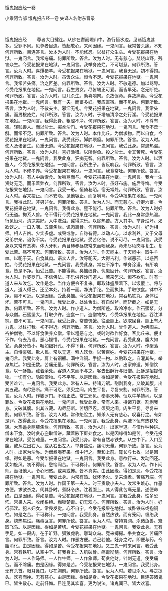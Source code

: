 饿鬼报应经一卷


小乘阿含部
饿鬼报应经一卷
失译人名附东晋录


　　

饿鬼报应经
　　尊者大目揵连。从佛在耆阇崛山中。游行恒水边。见诸饿鬼甚多。受罪不同。见尊者目连。皆起敬心。来问因缘。一鬼问言。我常苦头痛。不知何罪所致。目连答言。汝本为人时。不能修忍。以杖打众生头。今受花报果在地狱。一鬼问言。我常疮痛。何罪所致。答言。汝为人时。无有慈心。焚烧山野。残害众生。今受花报果在地狱。一鬼问言。我举身疮烂。不可堪忍。何罪所致。答言。汝为人时。喜燂猪羊。今受花报果在地狱。一鬼问言。我食无足。初不得饱。何罪所致。答言。汝为人时。虽饭众生。恒令不足。今受花报果在地狱。一鬼问言。我常苦头痛。治之叵差。何罪所致。答言。汝为人时。不敬道德。加以骂辱。今受花报果在地狱。一鬼问言。我生男女。尽皆端正可爱。而皆早死。念无断绝。何罪所致。答言。汝为人时。见儿杀生。助喜啖肉。杀故促命。喜故痛毒。今受花报果在地狱。一鬼问言。我有一夫。而畜多妇。我应直宿。而不见纳。何罪所致。答言。汝为人时。不敬夫主。邪淫无礼。今受花报果在地狱。一鬼问言。我常头痛。而男根疮烂。何罪所致。答言。汝为人时。于塔庙清净之处行淫。今受花报果在地狱。一鬼问言。我得此身。粗涩不净。何罪所致。答言。汝为人时。不尊有德。轻贱善人。而以沙土。掷坌沙门。今受花报果在地狱。一鬼问言。我食不啻一斛。而常不足。何罪所致。答言。汝为人时。本作比丘。为僧求物。而以自食。今受花报果在地狱。一鬼问言。我受此形。脚肿项瘿。何罪所致。答言。汝为人时。使人及诸畜生。负重无道。今受花报果在地狱。一鬼问言。我受此身。常患热渴。何罪所致。答言。汝为人时。喜好渔猎。以所得鱼。投之沙土。令其苦死。今受花报果在地狱。一鬼问言。我受此身。狂痴无智。何罪所致。答言。汝为人时。以酒施人。今受花报果在地狱。一鬼问言。我所生子。皆反啖我。何罪所致。答言。汝为人时。不修孝养。今受花报果在地狱。一鬼问言。我食常吐。何罪所致。答言。汝为人时。有人中后索食。汝嗔骂而与。今受花报果在地狱。一鬼问言。我今一生资财无乏。而乐着弊衣。何罪所致。答言。汝为人时。虽好布施。施后寻悔。今受花报果在地狱。一鬼问言。我受一形。恒倚巷陌。宿无常处。何罪所致。答言。汝为人时。客来投止。而不安隐。见他容止。而复嗔骂。今受华报果在地狱。一鬼问言。我得此形。非男非女。何罪所致。答言。汝为人时。而无慈心。好犍六畜。今受花报果在地狱。一鬼问言。我得此身。躄不能行。何罪所致。答言。汝为人时好行无道。拘系人兽。令不得行今受花报果在地狱。一鬼问言。我此一身常患热渴。行见恒河。清凉美好。入中洗浴。冀得凉乐。以除热苦。方入其中。举身烂坏。渴欲饮之。一口入咽。五藏焦烂。饥肉离骨。何罪所致。答言。汝为人时。好为相师。相人吉凶。少实多虚。或毁或誉。自称有德。以动人心。以求利养。又于父母兄弟宗亲。谄伪不实。今受花报果在地狱。受苦亿倍。说不可尽。一鬼问言。我受身以来常有恶狗。体大牙利。两目赫赤昼夜常来而啖我身。命未尽顷肉寻复生。复受此苦。痛不可忍。何罪所致。答言。汝为人时。作天祠主。于天祠中。取牛羊血。以祀于天。自食其肉。语众人言。汝等祀天。大得吉利。作诸恶邪。以惑百姓。今受花报果在地狱。一鬼问言。我受此身。常在不净中。举身涂漫。有所啖食。皆是不净。恒受此苦。不能得离。臭恼缠身。忧患叵计。何罪所致。答言。汝为人时。作婆罗门。不信佛法。不乐供养沙门道人。若来乞求。恒不欲见。时有一道人来从汝乞。汝作是念。当作方便令不复来。即取钵盛屎着下。以饭覆上。将与道人。道人得已。还至本处。持着一面。净洗手讫。坐而执钵。手取欲食。钵中不净。臭不可近。以是因缘。受此臭恼。今受花报果在地狱。常吞热铁丸。身体烂坏。苦不可言。一鬼问言。我受此身。处处舌出。有自然斧。而斩截之。如是无数。何罪所致。答言。汝为人时。作小道人。为僧所差。取冷净水。作石蜜浆。分与众僧。石蜜坚大。打取少许。盗食一口。盗僧物故。今受华报果在地狱。吞注洋铜。苦不可言。一鬼问言。我受此身。常苦饥饿。往至厕上。欲取屎食。厕上有大力鬼。以杖打我。初不得近。何罪所致。答言。汝为人时。曾作道人。为佛图主。吝护僧物。不以好食供养众僧。常以粗恶与之。或时时欲作好食。客比丘来。便止不作。待去乃设。恶心悭惜。今受花报果在地狱。一鬼问言。我受此身。腹大如瓮。余身分皆小。咽如细针孔。不得下食。何罪所致。答言。汝为人时。作聚落主。自恃豪强。欺人民。常以无道。索人饮食。以苦百姓。今受花报果在地狱。一鬼问言。我受此身。肩上有铜瓶。满中洋铜。手捉一杓。以酌取之。自灌其头。举身焦烂。如是无数。苦痛无量。何罪所致。答言。汝为人时。出家修道。知僧饮食。以一酥瓶。藏着余处。客道人来而不与之。客去出酥行与旧僧。此酥是招提僧物。一切有分。隐匿僧物。与不平等。以是因缘。得如是苦。今受花报果在地狱。受苦难计。一鬼问言。我受此身。常有人来。持诸刀锯。割剥我身。又破其腹。出其五藏。肉尽筋断。痛不可忍。须臾之间。肉生平复。寻复来割。何罪所致。答言。汝为人时。作婆罗门。不信正法。常生邪见。奉事天神。恒以牛羊祷祠。以是罪故。今受花报果在地狱。一鬼问言。我受此身。常有人来。持诸刀锯。割剥我身。又破其腹。出其五藏。肉尽筋断。苦切叵忍。须臾之间。肉生平复。寻复来割。何罪所致。答言。汝为人时。常作魁脍主。知杀人无有慈心。叹喜行之。有如是罪。故得此恶。今受花报果在地狱。一鬼问言。我受此身。两腋下恒有热铁轮转。大热逼身两腋焦烂。何罪所致。答言。汝为人时。出家学道。与僧作种种饼。僧未下食。汝时贪心盗取僧饼。藏着腋下屏处食之。以是因缘得如是苦。今受花报果在地狱。受苦难量。一鬼问言。我受此身。常有自然赤铁丸。从空中下。入口至腹。或从左出右入。或从右出左入。举身焦烂。痛切无量。何罪所致。答言。汝为人时。出家为沙弥。为僧煮庵罗果。僧中行之。至和上前。辄长与七枚。以是因缘。得如是恶。今受华报果在地狱。一鬼问言。我受此身。意欲行来。发动回还。犹如旋风。初不得前。愁恼闷苦。不可称计。何罪所致。答言。汝为人时。作卜问师。诡诳他人。令心罔惑。或喜或怖。皆不真实。由此因缘。得如是恶。今受花报果在地狱。一鬼问言。我受此身。内常有热。犹怀汤火。复来烧煮。苦痛万端。何罪所致。答言。汝为人时。作国王第一夫人。时王贵敬小夫人。汝常生嫉心。作恶方便。求欲杀之。伺其卧时。煮酥令热。注着腹上。其人得此苦痛无量。遂便命终。由是因缘。得如是苦。今受花报果在地狱。一鬼问言。言我受此身。性多恐怖。常畏人来。收闭系缚。枷锁楚毒。初无欢心。何罪所致。答言。汝为人时。好行邪淫。犯人妇女。常畏发觉。心不自宁。今受花报果在地狱。或卧铁床或抱铜柱。如是之苦。不可称计。一鬼问言。我受此身。自然热铁。而有笼网。缠络我身。烧热焦烂。痛毒叵言。何罪所致。答言。汝为人时。常持罝网。杀诸鱼兽。笼取飞鸟。以是因缘。得如是苦切。今受花报果在地狱。一鬼问言。我受此身。无有手足。如一叚肉。在于旷野。狐狼虎豹。雕鹫众鸟。竞来搏撮。争共食之。苦痛叵言。何罪所致。答言。汝为人时。作恶方便。若己若他。妊身之时。即便与药。令胎消化。由是因缘。得如是苦。今受花报果在地狱。又三鬼一时来问言。我受此身。常有铁钉。从空中下。钉我身上。入肌破骨。痛毒彻髓。何罪所致。答言。汝为人时。一人作马师。一人作牛师。一人作象师。苟贪他财。针刺无道。使受痛苦。而不除痛。由是因缘。得如是苦。今受花报果在地狱。一鬼问言。我受此身。无有头首。眼耳鼻口。尽在胸前。何罪所致。答言。汝为人时。若见杀人。与之捉头。欢喜而挽。无有慈心。由是因缘。得如是身。今受花报果在地狱。目连答诸鬼已。皆生敬心。走前忏悔。目连见其欢喜。更为说法。诸鬼闻已。皆大欢喜。

